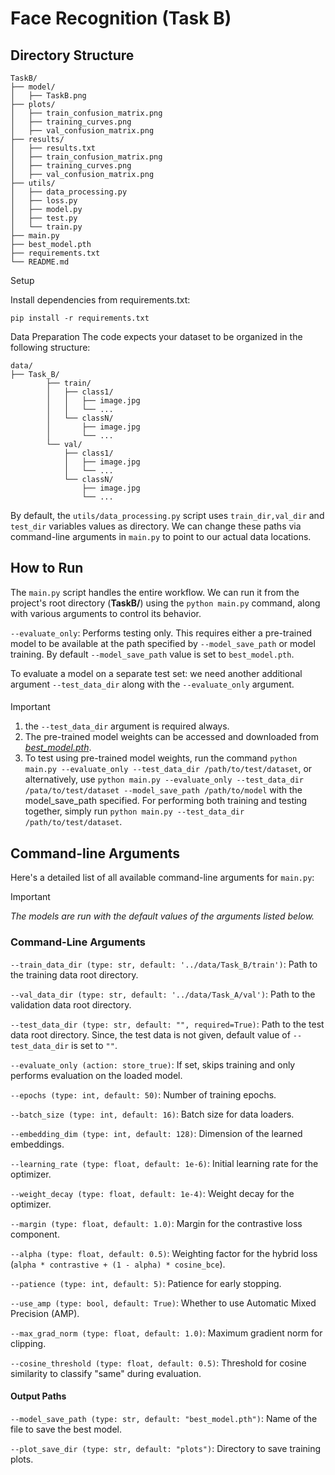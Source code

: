 # Face Recognition (Task B)


## Directory Structure
```
TaskB/
├── model/
│   ├── TaskB.png    
├── plots/
│   ├── train_confusion_matrix.png
│   ├── training_curves.png
│   ├── val_confusion_matrix.png  
├── results/
│   ├── results.txt    
│   ├── train_confusion_matrix.png
│   ├── training_curves.png
│   ├── val_confusion_matrix.png  
├── utils/
│   ├── data_processing.py     
│   ├── loss.py                 
│   ├── model.py          
│   ├── test.py  
│   └── train.py             
├── main.py  
├── best_model.pth                   
├── requirements.txt           
└── README.md                 
```

Setup

Install dependencies from requirements.txt:

```pip install -r requirements.txt```

Data Preparation
The code expects your dataset to be organized in the following structure:
```
data/
├── Task_B/
        ├── train/
        │   ├── class1/
        │   │   ├── image.jpg
        │   │   └── ...
        │   └── classN/
        │       ├── image.jpg
        │       └── ...
        └── val/
            ├── class1/
            │   ├── image.jpg
            │   └── ...
            └── classN/
                ├── image.jpg
                └── ...
```
By default, the ```utils/data_processing.py``` script uses ```train_dir,val_dir``` and ```test_dir``` variables values as directory. We can change these paths via command-line arguments in ```main.py``` to point to our actual data locations.

## How to Run
The ```main.py``` script handles the entire workflow. We can run it from the project's root directory (**TaskB/**) using the ```python main.py``` command, along with various arguments to control its behavior.

```--evaluate_only```: Performs testing only. This requires either a pre-trained model to be available at the path specified by ```--model_save_path``` or model training. By default ```--model_save_path``` value is set to ```best_model.pth```.

To evaluate a model on a separate test set: we need another additional argument ```--test_data_dir``` along with the ```--evaluate_only``` argument.

#### 
> [!IMPORTANT]
> 1. the ```--test_data_dir``` argument is required always. <br/>
> 2. The pre-trained model weights can be accessed and downloaded from [*best_model.pth*](https://drive.google.com/file/d/1mB9Lqozewq4QgigvqeLhURdgIKyrKcZD/view?usp=sharing). <br/>
> 3. To test using pre-trained model weights, run the command ```python main.py --evaluate_only --test_data_dir /path/to/test/dataset```, or alternatively, use ```python main.py --evaluate_only --test_data_dir /pata/to/test/dataset --model_save_path /path/to/model``` with the model_save_path specified. For performing both training and testing together, simply run ```python main.py --test_data_dir /path/to/test/dataset```.

## Command-line Arguments
Here's a detailed list of all available command-line arguments for ```main.py```:

> [!IMPORTANT]
> *The models are run with the default values of the arguments listed below.*

### Command-Line Arguments

```--train_data_dir (type: str, default: '../data/Task_B/train')```: Path to the training data root directory.

```--val_data_dir (type: str, default: '../data/Task_A/val')```: Path to the validation data root directory.

```--test_data_dir (type: str, default: "", required=True)```: Path to the test data root directory. Since, the test data is not given, default value of ```--test_data_dir``` is set to ```""```.

```--evaluate_only (action: store_true)```: If set, skips training and only performs evaluation on the loaded model.

```--epochs (type: int, default: 50)```: Number of training epochs.

```--batch_size (type: int, default: 16)```: Batch size for data loaders.

```--embedding_dim (type: int, default: 128)```: Dimension of the learned embeddings.

```--learning_rate (type: float, default: 1e-6)```: Initial learning rate for the optimizer.

```--weight_decay (type: float, default: 1e-4)```: Weight decay for the optimizer.

```--margin (type: float, default: 1.0)```: Margin for the contrastive loss component.

```--alpha (type: float, default: 0.5)```: Weighting factor for the hybrid loss (`alpha * contrastive + (1 - alpha) * cosine_bce`).

```--patience (type: int, default: 5)```: Patience for early stopping.

```--use_amp (type: bool, default: True)```: Whether to use Automatic Mixed Precision (AMP).

```--max_grad_norm (type: float, default: 1.0)```: Maximum gradient norm for clipping.

```--cosine_threshold (type: float, default: 0.5)```: Threshold for cosine similarity to classify "same" during evaluation.

#### Output Paths

```--model_save_path (type: str, default: "best_model.pth")```: Name of the file to save the best model.

```--plot_save_dir (type: str, default: "plots")```: Directory to save training plots.


